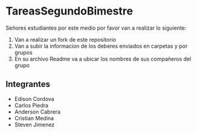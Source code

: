 # TareasSegundoBimestre
Señores estudiantes por este medio por favor van a realizar lo siguiente:
1. Van a realizar un fork de este repositorio
2. Van a subir la informacion de los deberes enviados en carpetas y por grupos
3. En su archivo Readme va a ubicar los nombres de sus compañeros del grupo
## Integrantes
- Edison Cordova
- Carlos Piedra
- Anderson Cabrera
- Cristian Medina
- Steven Jimenez
